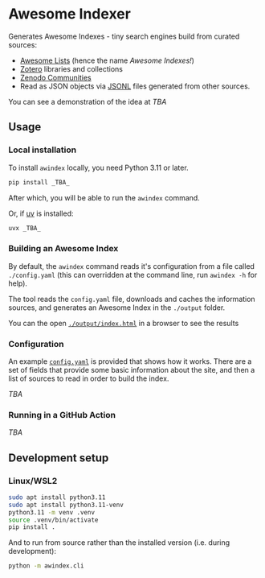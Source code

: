 Awesome Indexer
===============

Generates Awesome Indexes - tiny search engines build from curated sources:

- [Awesome Lists](https://github.com/sindresorhus/awesome/blob/main/awesome.md) (hence the name _Awesome Indexes!_)
- [Zotero](https://www.zotero.org/) libraries and collections
- [Zenodo Communities](https://zenodo.org/communities)
- Read as JSON objects via [JSONL](https://jsonlines.org/) files generated from other sources.

You can see a demonstration of the idea at _TBA_

## Usage

### Local installation

To install `awindex` locally, you need Python 3.11 or later.

```sh
pip install _TBA_
```
After which, you will be able to run the `awindex` command.

Or, if [uv](https://docs.astral.sh/uv/) is installed:

```sh
uvx _TBA_
```

### Building an Awesome Index

By default, the `awindex` command reads it's configuration from a file called `./config.yaml` (this can overridden at the command line, run `awindex -h` for help).

The tool reads the `config.yaml` file, downloads and caches the information sources, and generates an Awesome Index in the `./output` folder.

You can the open [`./output/index.html`](./output/index.html) in a browser to see the results

### Configuration

An example [`config.yaml`](./config.yaml) is provided that shows how it works. There are a set of fields that provide some basic information about the site, and then a list of sources to read in order to build the index.

_TBA_

### Running in a GitHub Action

_TBA_

## Development setup

### Linux/WSL2

```bash
sudo apt install python3.11
sudo apt install python3.11-venv
python3.11 -m venv .venv
source .venv/bin/activate
pip install .
```

And to run from source rather than the installed version (i.e. during development):

```bash
python -m awindex.cli
```
